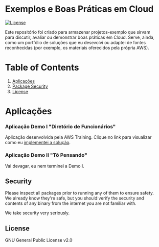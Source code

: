 # Exemplos e Boas Práticas em Cloud

[![License](https://img.shields.io/badge/License-GPL%20v2-blue.svg)](LICENSE)

Este repositório foi criado para armazenar projetos-exemplo que sirvam para discutir, avaliar ou demonstrar boas práticas em Cloud. Serve, ainda, como um portfólio de soluções que eu desevolvi ou adaptei de fontes reconhecidas (por exemplo, os materiais oferecidos pela própria AWS).

# Table of Contents
1. [Aplicações](#aplicações)
7. [Package Security](#security)
8. [License](#license)

# Aplicações

### Aplicação Demo I "Diretório de Funcionários"

Aplicação desenvolvida pela AWS Training. Clique no link para visualizar como eu [implementei a solução](diretorio-pessoas#diretório-de-funcionários).

### Aplicação Demo II "Tô Pensando"

Vai devagar, eu nem terminei a Demo I.

## Security

Please inspect all packages prior to running any of them to ensure safety.
We already know they're safe, but you should verify the security and contents of any
binary from the internet you are not familiar with.

We take security very seriously.

## License

GNU General Public License v2.0